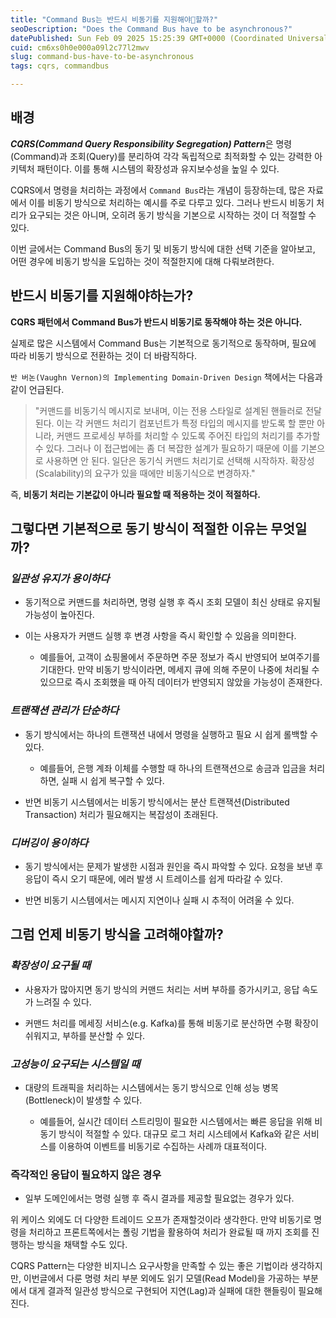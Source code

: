 ```yaml
---
title: "Command Bus는 반드시 비동기를 지원해야할까?"
seoDescription: "Does the Command Bus have to be asynchronous?"
datePublished: Sun Feb 09 2025 15:25:39 GMT+0000 (Coordinated Universal Time)
cuid: cm6xs0h0e000a09l2c77l2mwv
slug: command-bus-have-to-be-asynchronous
tags: cqrs, commandbus

---
```


## 배경

***CQRS(Command Query Responsibility Segregation) Pattern***은 명령(Command)과 조회(Query)를 분리하여 각각 독립적으로 최적화할 수 있는 강력한 아키텍처 패턴이다. 이를 통해 시스템의 확장성과 유지보수성을 높일 수 있다.

CQRS에서 명령을 처리하는 과정에서 `Command Bus`라는 개념이 등장하는데, 많은 자료에서 이를 비동기 방식으로 처리하는 예시를 주로 다루고 있다. 그러나 반드시 비동기 처리가 요구되는 것은 아니며, 오히려 동기 방식을 기본으로 시작하는 것이 더 적절할 수 있다.

이번 글에서는 Command Bus의 동기 및 비동기 방식에 대한 선택 기준을 알아보고, 어떤 경우에 비동기 방식을 도입하는 것이 적절한지에 대해 다뤄보려한다.

## 반드시 비동기를 지원해야하는가?

**CQRS 패턴에서 Command Bus가 반드시 비동기로 동작해야 하는 것은 아니다.**

실제로 많은 시스템에서 Command Bus는 기본적으로 동기적으로 동작하며, 필요에 따라 비동기 방식으로 전환하는 것이 더 바람직하다.

`반 버논(Vaughn Vernon)의 Implementing Domain-Driven Design` 책에서는 다음과 같이 언급된다.

> "커맨드를 비동기식 메시지로 보내며, 이는 전용 스타일로 설계된 핸들러로 전달된다. 이는 각 커맨드 처리기 컴포넌트가 특정 타입의 메시지를 받도록 할 뿐만 아니라, 커맨드 프로세싱 부하를 처리할 수 있도록 주어진 타입의 처리기를 추가할 수 있다. 그러나 이 접근법에는 좀 더 복잡한 설계가 필요하기 때문에 이를 기본으로 사용하면 안 된다. 일단은 동기식 커맨드 처리기로 선택해 시작하자. 확장성(Scalability)의 요구가 있을 때에만 비동기식으로 변경하자."

즉, **비동기 처리는 기본값이 아니라 필요할 때 적용하는 것이 적절하다.**

## 그렇다면 기본적으로 동기 방식이 적절한 이유는 무엇일까?

### ***일관성 유지가 용이하다***

* 동기적으로 커맨드를 처리하면, 명령 실행 후 즉시 조회 모델이 최신 상태로 유지될 가능성이 높아진다.
    
* 이는 사용자가 커맨드 실행 후 변경 사항을 즉시 확인할 수 있음을 의미한다.
    
    * 예를들어, 고객이 쇼핑몰에서 주문하면 주문 정보가 즉시 반영되어 보여주기를 기대한다. 만약 비동기 방식이라면, 메세지 큐에 의해 주문이 나중에 처리될 수 있으므로 즉시 조회했을 때 아직 데이터가 반영되지 않았을 가능성이 존재한다.
        

### ***트랜잭션 관리가 단순하다***

* 동기 방식에서는 하나의 트랜잭션 내에서 명령을 실행하고 필요 시 쉽게 롤백할 수 있다.
    
    * 예를들어, 은행 계좌 이체를 수행할 때 하나의 트랜잭션으로 송금과 입금을 처리하면, 실패 시 쉽게 복구할 수 있다.
        
* 반면 비동기 시스템에서는 비동기 방식에서는 분산 트랜잭션(Distributed Transaction) 처리가 필요해지는 복잡성이 초래된다.
    

### ***디버깅이 용이하다***

* 동기 방식에서는 문제가 발생한 시점과 원인을 즉시 파악할 수 있다. 요청을 보낸 후 응답이 즉시 오기 때문에, 에러 발생 시 트레이스를 쉽게 따라갈 수 있다.
    
* 반면 비동기 시스템에서는 메시지 지연이나 실패 시 추적이 어려울 수 있다.
    

## 그럼 언제 비동기 방식을 고려해야할까?

### ***확장성이 요구될 때***

* 사용자가 많아지면 동기 방식의 커맨드 처리는 서버 부하를 증가시키고, 응답 속도가 느려질 수 있다.
    
* 커맨드 처리를 메세징 서비스(e.g. Kafka)를 통해 비동기로 분산하면 수평 확장이 쉬워지고, 부하를 분산할 수 있다.
    

### ***고성능이 요구되는 시스템일 때***

* 대량의 트래픽을 처리하는 시스템에서는 동기 방식으로 인해 성능 병목(Bottleneck)이 발생할 수 있다.
    
    * 예를들어, 실시간 데이터 스트리밍이 필요한 시스템에서는 빠른 응답을 위해 비동기 방식이 적절할 수 있다. 대규모 로그 처리 시스테에서 Kafka와 같은 서비스를 이용하여 이벤트를 비동기로 수집하는 사례까 대표적이다.
        

### **즉각적인 응답이 필요하지 않은 경우**

* 일부 도메인에서는 명령 실행 후 즉시 결과를 제공할 필요없는 경우가 있다.
    

위 케이스 외에도 더 다양한 트레이드 오프가 존재할것이라 생각한다. 만약 비동기로 명령을 처리하고 프론트쪽에서는 폴링 기법을 활용하여 처리가 완료될 때 까지 조회를 진행하는 방식을 채택할 수도 있다.

CQRS Pattern는 다양한 비지니스 요구사항을 만족할 수 있는 좋은 기법이라 생각하지만, 이번글에서 다룬 명령 처리 부분 외에도 읽기 모델(Read Model)을 가공하는 부분에서 대게 결과적 일관성 방식으로 구현되어 지연(Lag)과 실패에 대한 핸들링이 필요해진다.